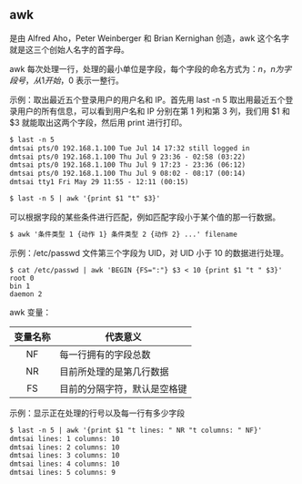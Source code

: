 ## awk

是由 Alfred Aho，Peter Weinberger 和 Brian Kernighan 创造，awk 这个名字就是这三个创始人名字的首字母。

awk 每次处理一行，处理的最小单位是字段，每个字段的命名方式为：$n，n 为字段号，从 1 开始，$0 表示一整行。

示例：取出最近五个登录用户的用户名和 IP。首先用 last -n 5 取出用最近五个登录用户的所有信息，可以看到用户名和 IP 分别在第 1 列和第 3 列，我们用 $1 和 $3 就能取出这两个字段，然后用 print 进行打印。

```html
$ last -n 5
dmtsai pts/0 192.168.1.100 Tue Jul 14 17:32 still logged in
dmtsai pts/0 192.168.1.100 Thu Jul 9 23:36 - 02:58 (03:22)
dmtsai pts/0 192.168.1.100 Thu Jul 9 17:23 - 23:36 (06:12)
dmtsai pts/0 192.168.1.100 Thu Jul 9 08:02 - 08:17 (00:14)
dmtsai tty1 Fri May 29 11:55 - 12:11 (00:15)
```

```html
$ last -n 5 | awk '{print $1 "t" $3}'
```

可以根据字段的某些条件进行匹配，例如匹配字段小于某个值的那一行数据。

```html
$ awk '条件类型 1 {动作 1} 条件类型 2 {动作 2} ...' filename
```

示例：/etc/passwd 文件第三个字段为 UID，对 UID 小于 10 的数据进行处理。

```text
$ cat /etc/passwd | awk 'BEGIN {FS=":"} $3 < 10 {print $1 "t " $3}'
root 0
bin 1
daemon 2
```

awk 变量：

| 变量名称 | 代表意义                     |
| :------: | ---------------------------- |
|    NF    | 每一行拥有的字段总数         |
|    NR    | 目前所处理的是第几行数据     |
|    FS    | 目前的分隔字符，默认是空格键 |

示例：显示正在处理的行号以及每一行有多少字段

```html
$ last -n 5 | awk '{print $1 "t lines: " NR "t columns: " NF}'
dmtsai lines: 1 columns: 10
dmtsai lines: 2 columns: 10
dmtsai lines: 3 columns: 10
dmtsai lines: 4 columns: 10
dmtsai lines: 5 columns: 9
```

